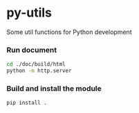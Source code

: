 # py-utils
Some util functions for Python development

### Run document

```sh
cd ./doc/build/html
python -m http.server 
```

### Build and install the module

```sh
pip install .
```